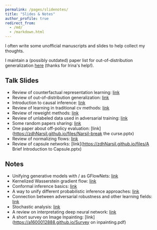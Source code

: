 ```yaml
---
permalink: /pages/slidenotes/
title: "Slides & Notes"
author_profile: true
redirect_from: 
  - /md/
  - /markdown.html
---
```


I often write some unofficial manuscripts and slides to help collect my thoughts. 

I maintain a (possibly outdated) paper list for out-of-distribution generalization [here](https://sites.google.com/site/irinarish/ood_generalization) (thanks for Irina's help!).

## Talk Slides
* Review of counterfactual representation learning: [link](https://zdhNarsil.github.io/files/treatment_effect.pdf)
* Review of out-of-distribution generalization: [link](https://zdhNarsil.github.io/files/Intro_of_OoD.pdf)
* Introduction to causal inference: [link](https://zdhNarsil.github.io/files/intro_causality.pdf)
* Review of learning in traditional cv methods: [link](https://zdhNarsil.github.io/files/tradition_nn_slides.pdf)
* Review of reweight methods: [link](https://zdhNarsil.github.io/files/Reweight_slides.pdf)
* Review of unlabeled data used in adversarial training: [link](https://zdhNarsil.github.io/files/unlabeladvtrain.pdf)
* Some random papers sharing: [link](https://zdhNarsil.github.io/files/paper_sharing_slides_for_yunjin_s_seminar.pdf)
* One paper about off-policy evaluation: [link](https://zdhNarsil.github.io/files/Narsil-break the curse.pptx)
* Review of normalizing flows: [link](https://zdhNarsil.github.io/files/Normalizing%20Flows.pptx)
* Review of capsule networks: [link](https://zdhNarsil.github.io/files/A Brief Introduction to Capsule.pptx)

## Notes
* Unifying generative models with / as GFlowNets: [link](https://zdhNarsil.github.io/files/Unifying_GM_as_GFlowNets.pdf)
* Kernelized Wasserstein gradient flow: [link](https://zdhNarsil.github.io/files/Kernelized%20Wasserstein%20Gradient%20Flow.pdf)
* Conformal inference basics: [link](https://zdhNarsil.github.io/files/conformal_inference_basics.pdf)
* A way to unify different probabilistic inference approaches: [link](https://zdhNarsil.github.io/files/notes_about_unifying_probabilistic_inference.pdf)
* Connection between adversarial robustness and other learning fields: [link](https://zdhNarsil.github.io/files/bridge_adv_and_others.pdf)
* Stochastic analysis: [link](https://zdhNarsil.github.io/files/Notes_of_Stochastic_Analysis.pdf)
* A review on interpretating deep neural network: [link](https://zdhNarsil.github.io/files/interpretnn.pdf)
* A short survey on Image Inpainting: [link](https://a1600012888.github.io/Survey on inpainting.pdf)


